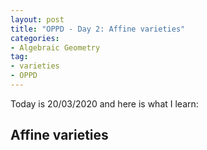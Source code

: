```yaml
---
layout: post
title: "OPPD - Day 2: Affine varieties"
categories: 
- Algebraic Geometry
tag: 
- varieties
- OPPD
---
```


Today is 20/03/2020 and here is what I learn:

## Affine varieties

